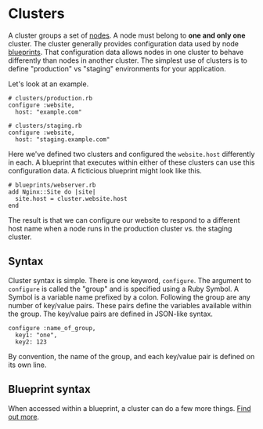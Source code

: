 # Clusters

A cluster groups a set of [nodes](NODES.md). A node must belong to **one
and only one** cluster. The cluster generally provides configuration data
used by node [blueprints](BLUEPRINTS.md). That configuration data allows
nodes in one cluster to behave differently than nodes in another
cluster. The simplest use of clusters is to define "production" vs
"staging" environments for your application.

Let's look at an example. 

    # clusters/production.rb
    configure :website,
      host: "example.com"

    # clusters/staging.rb
    configure :website,
      host: "staging.example.com"

Here we've defined two clusters and configured the `website.host`
differently in each. A blueprint that executes within either of these
clusters can use this configuration data. A ficticious blueprint might
look like this.

    # blueprints/webserver.rb
    add Nginx::Site do |site|
      site.host = cluster.website.host
    end

The result is that we can configure our website to respond to a
different host name when a node runs in the production cluster vs. the
staging cluster.

## Syntax

Cluster syntax is simple. There is one keyword, `configure`. The
argument to `configure` is called the "group" and is specified using a
Ruby Symbol. A Symbol is a variable name prefixed by a colon. Following
the group are any number of key/value pairs. These pairs define the
variables available within the group. The key/value pairs are defined in
JSON-like syntax.

    configure :name_of_group,
      key1: "one",
      key2: 123
      
By convention, the name of the group, and each key/value pair is defined
on its own line. 

## Blueprint syntax

When accessed within a blueprint, a cluster can do a few more things.
[Find out more](BLUEPRINTS.md#the-current-cluster).
